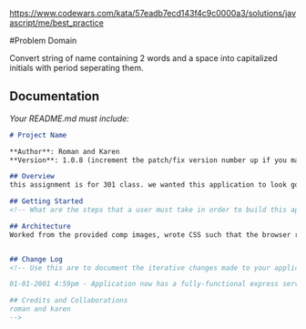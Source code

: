 https://www.codewars.com/kata/57eadb7ecd143f4c9c0000a3/solutions/javascript/me/best_practice

#Problem Domain

Convert string of name containing 2 words and a space into capitalized initials with period seperating them.

## Documentation  
_Your README.md must include:_

```md
# Project Name

**Author**: Roman and Karen
**Version**: 1.0.8 (increment the patch/fix version number up if you make more commits past your first submission)

## Overview
this assignment is for 301 class. we wanted this application to look good, easy to use

## Getting Started
<!-- What are the steps that a user must take in order to build this app on their own machine and get it running? -->

## Architecture
Worked from the provided comp images, wrote CSS such that the browser rendering matches the images as closely as possible. Also utilized SMACSS practicies to organize CSS into separate files and appropriate order to load in 


## Change Log
<!-- Use this are to document the iterative changes made to your application as each feature is successfully implemented. Use time stamps. Here's an examples:

01-01-2001 4:59pm - Application now has a fully-functional express server, with GET and POST routes for the book resource.

## Credits and Collaborations
roman and karen
-->
```
